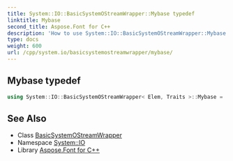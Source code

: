 ```yaml
---
title: System::IO::BasicSystemOStreamWrapper::Mybase typedef
linktitle: Mybase
second_title: Aspose.Font for C++
description: 'How to use System::IO::BasicSystemOStreamWrapper::Mybase typedef of System::IO::BasicSystemOStreamWrapper class in C++.'
type: docs
weight: 600
url: /cpp/system.io/basicsystemostreamwrapper/mybase/
---
```

## Mybase typedef




```cpp
using System::IO::BasicSystemOStreamWrapper< Elem, Traits >::Mybase =  std::basic_ostream<char_type, traits_type>
```

## See Also

* Class [BasicSystemOStreamWrapper](../)
* Namespace [System::IO](../../)
* Library [Aspose.Font for C++](../../../)
